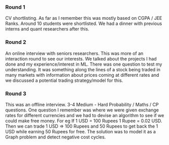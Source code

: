 ### Round 1
CV shortlisting. As far as I remember this was mostly based on CGPA / JEE Ranks. Around 10 students were shortlisted. We had a dinner with previous interns and quant researchers after this.
### Round 2 
An online interview with seniors researchers. This was more of an interaction round to see our interests. We talked about the projects I had done and my experience/interest in ML. There was one question to test my understanding. It was something along the lines of a stock being traded in many markets with information about prices coming at different rates and we discussed a potential trading strategy/model for this.
### Round 3
This was an offline interview. 3-4 Medium - Hard Probability / Maths / CP questions.
One question I remember was where we were given exchange rates for different currencies and we had to devise an algorithm to see if we could make free money. For eg If 
1 USD = 100 Rupees
1 Rupee = 0.02 USD.
Then we can trade 1 USD => 100 Rupees and 50 Rupees to get back the 1 USD while earning 50 Rupees for free.
The solution was to model it as a Graph problem and detect negative cost cycles.
